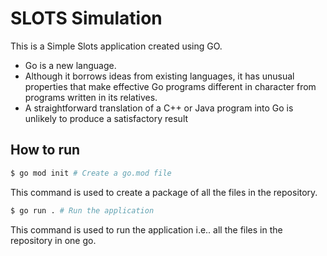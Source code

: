 # SLOTS Simulation

This is a Simple Slots application created using GO.
- Go is a new language. 
- Although it borrows ideas from existing languages, it has unusual properties that make effective Go programs different in character from programs written in its relatives. 
- A straightforward translation of a C++ or Java program into Go is unlikely to produce a satisfactory result

## How to run

```bash
$ go mod init # Create a go.mod file
```

This command is used to create a package of all the files in the repository.

```bash
$ go run . # Run the application
```

This command is used to run the application i.e.. all the files in the repository in one go.
